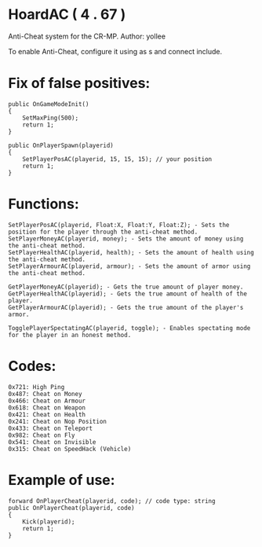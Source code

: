 # HoardAC ( 4 . 67 )
Anti-Cheat system for the CR-MP.
Author: yollee

To enable Anti-Cheat, configure it using as s and connect include.

# Fix of false positives:
```pawn
public OnGameModeInit()
{
	SetMaxPing(500);
	return 1;
}

public OnPlayerSpawn(playerid)
{
	SetPlayerPosAC(playerid, 15, 15, 15); // your position
	return 1;
}
```

# Functions:
```pawn
SetPlayerPosAC(playerid, Float:X, Float:Y, Float:Z); - Sets the position for the player through the anti-cheat method.
SetPlayerMoneyAC(playerid, money); - Sets the amount of money using the anti-cheat method.
SetPlayerHealthAC(playerid, health); - Sets the amount of health using the anti-cheat method.
SetPlayerArmourAC(playerid, armour); - Sets the amount of armor using the anti-cheat method.

GetPlayerMoneyAC(playerid); - Gets the true amount of player money.
GetPlayerHealthAC(playerid); - Gets the true amount of health of the player.
GetPlayerArmourAC(playerid); - Gets the true amount of the player's armor.

TogglePlayerSpectatingAC(playerid, toggle); - Enables spectating mode for the player in an honest method.
```
# Codes:
```pawn
0x721: High Ping
0x487: Cheat on Money
0x466: Cheat on Armour
0x618: Cheat on Weapon
0x421: Cheat on Health
0x241: Cheat on Nop Position
0x433: Cheat on Teleport
0x982: Cheat on Fly
0x541: Cheat on Invisible
0x315: Cheat on SpeedHack (Vehicle)
```

# Example of use:
```pawn
forward OnPlayerCheat(playerid, code); // code type: string
public OnPlayerCheat(playerid, code)
{
	Kick(playerid);
	return 1;
}
```
